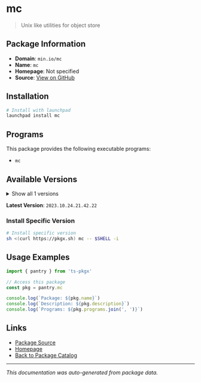 # mc

> Unix like utilities for object store

## Package Information

- **Domain**: `min.io/mc`
- **Name**: `mc`
- **Homepage**: Not specified
- **Source**: [View on GitHub](https://github.com/pkgxdev/pantry/tree/main/projects/min.io/mc/package.yml)

## Installation

```bash
# Install with launchpad
launchpad install mc
```

## Programs

This package provides the following executable programs:

- `mc`

## Available Versions

<details>
<summary>Show all 1 versions</summary>

- `2023.10.24.21.42.22`

</details>

**Latest Version**: `2023.10.24.21.42.22`

### Install Specific Version

```bash
# Install specific version
sh <(curl https://pkgx.sh) mc -- $SHELL -i
```

## Usage Examples

```typescript
import { pantry } from 'ts-pkgx'

// Access this package
const pkg = pantry.mc

console.log(`Package: ${pkg.name}`)
console.log(`Description: ${pkg.description}`)
console.log(`Programs: ${pkg.programs.join(', ')}`)
```

## Links

- [Package Source](https://github.com/pkgxdev/pantry/tree/main/projects/min.io/mc/package.yml)
- [Homepage](#)
- [Back to Package Catalog](../../package-catalog.md)

---

*This documentation was auto-generated from package data.*
